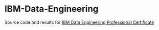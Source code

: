 # IBM-Data-Engineering

Source code and results for [IBM Data Engineering Professional Certificate](https://www.coursera.org/professional-certificates/ibm-data-engineer)